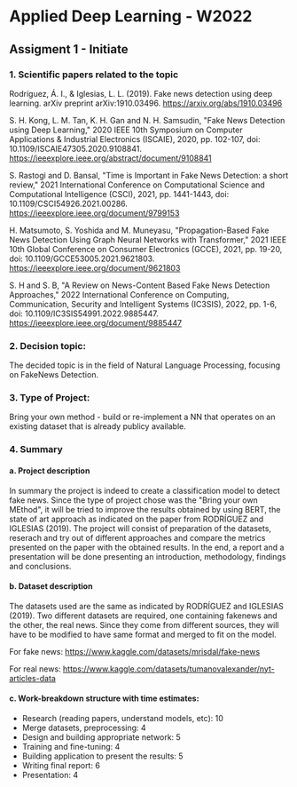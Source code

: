 # Applied Deep Learning - W2022

## Assigment 1 - Initiate

### 1. Scientific papers related to the topic

Rodríguez, Á. I., & Iglesias, L. L. (2019). Fake news detection using deep learning. arXiv preprint arXiv:1910.03496.
https://arxiv.org/abs/1910.03496

S. H. Kong, L. M. Tan, K. H. Gan and N. H. Samsudin, "Fake News Detection using Deep Learning," 2020 IEEE 10th Symposium on Computer Applications & Industrial Electronics (ISCAIE), 2020, pp. 102-107, doi: 10.1109/ISCAIE47305.2020.9108841.
https://ieeexplore.ieee.org/abstract/document/9108841

S. Rastogi and D. Bansal, "Time is Important in Fake News Detection: a short review," 2021 International Conference on Computational Science and Computational Intelligence (CSCI), 2021, pp. 1441-1443, doi: 10.1109/CSCI54926.2021.00286.
https://ieeexplore.ieee.org/document/9799153

H. Matsumoto, S. Yoshida and M. Muneyasu, "Propagation-Based Fake News Detection Using Graph Neural Networks with Transformer," 2021 IEEE 10th Global Conference on Consumer Electronics (GCCE), 2021, pp. 19-20, doi: 10.1109/GCCE53005.2021.9621803.
https://ieeexplore.ieee.org/document/9621803

S. H and S. B, "A Review on News-Content Based Fake News Detection Approaches," 2022 International Conference on Computing, Communication, Security and Intelligent Systems (IC3SIS), 2022, pp. 1-6, doi: 10.1109/IC3SIS54991.2022.9885447.
https://ieeexplore.ieee.org/document/9885447

### 2. Decision topic:
The decided topic is in the field of Natural Language Processing, focusing on FakeNews Detection.

### 3. Type of Project:
Bring your own method - build or re-implement a NN that operates on an existing dataset that is already publicy available.

### 4. Summary
#### a. Project description

In summary the project is indeed to create a classification model to detect fake news. Since the type of project chose was the "Bring your own MEthod", it will be tried to improve the results obtained by using BERT, the state of art approach as indicated on the paper from RODRÍGUEZ and IGLESIAS (2019). The project will consist of preparation of the datasets, reserach and try out of different approaches and compare the metrics presented on the paper with the obtained results. In the end, a report and a presentation will be done presenting an introduction, methodology, findings and conclusions.

#### b. Dataset description

The datasets used are the same as indicated by RODRÍGUEZ and IGLESIAS (2019). Two different datasets are required, one containing fakenews and the other, the real news. Since they come from different sources, they will have to be modified to have same format and merged to fit on the model.

For fake news: https://www.kaggle.com/datasets/mrisdal/fake-news 

For real news: https://www.kaggle.com/datasets/tumanovalexander/nyt-articles-data

#### c. Work-breakdown structure with time estimates:

* Research (reading papers, understand models, etc): 10
* Merge datasets, preprocessing: 4
* Design and building appropriate network: 5
* Training and fine-tuning: 4
* Building application to present the results: 5
* Writing final report: 6
* Presentation: 4








